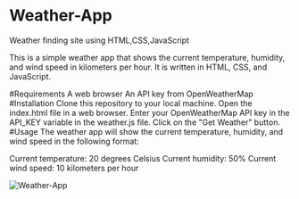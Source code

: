# Weather-App
Weather finding site using HTML,CSS,JavaScript

This is a simple weather app that shows the current temperature, humidity, and wind speed in kilometers per hour. It is written in HTML, CSS, and JavaScript.

#Requirements
A web browser
An API key from OpenWeatherMap
#Installation
Clone this repository to your local machine.
Open the index.html file in a web browser.
Enter your OpenWeatherMap API key in the API_KEY variable in the weather.js file.
Click on the "Get Weather" button.
#Usage
The weather app will show the current temperature, humidity, and wind speed in the following format:

Current temperature: 20 degrees Celsius
Current humidity: 50%
Current wind speed: 10 kilometers per hour



![Weather-App](https://github.com/Deepakpariharr/Weather-App/assets/96336425/db7adc73-85fd-4134-860f-b4af867a0245)





